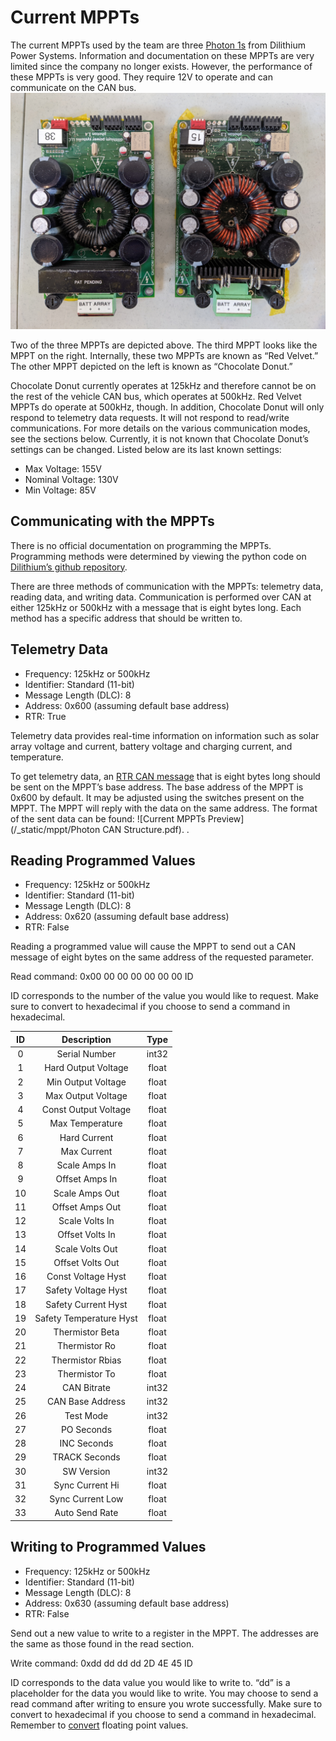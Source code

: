 # Current MPPTs

The current MPPTs used by the team are three [Photon 1s]( https://www.dilithiumpower.com/products/photon-1) from Dilithium Power Systems. Information and documentation on these MPPTs are very limited since the company no longer exists. However, the performance of these MPPTs is very good. They require 12V to operate and can communicate on the CAN bus. ![Current MPPTs Preview](mppts.jpg)

Two of the three MPPTs are depicted above. The third MPPT looks like the MPPT on the right. Internally, these two MPPTs are known as “Red Velvet.” The other MPPT depicted on the left is known as “Chocolate Donut.”

Chocolate Donut currently operates at 125kHz and therefore cannot be on the rest of the vehicle CAN bus, which operates at 500kHz. Red Velvet MPPTs do operate at 500kHz, though. In addition, Chocolate Donut will only respond to telemetry data requests. It will not respond to read/write communications. For more details on the various communication modes, see the sections below. Currently, it is not known that Chocolate Donut’s settings can be changed. Listed below are its last known settings:

* Max Voltage: 155V
* Nominal Voltage: 130V
* Min Voltage: 85V


## Communicating with the MPPTs

There is no official documentation on programming the MPPTs. Programming methods were determined by viewing the python code on [Dilithium’s github repository](https://github.com/dilithiumpower/mppt_config).

There are three methods of communication with the MPPTs: telemetry data, reading data, and writing data. Communication is performed over CAN at either 125kHz or 500kHz with a message that is eight bytes long. Each method has a specific address that should be written to.

## Telemetry Data
   
* Frequency: 125kHz or 500kHz
* Identifier: Standard (11-bit)
* Message Length (DLC): 8
* Address: 0x600 (assuming default base address)
* RTR: True

Telemetry data provides real-time information on information such as solar array voltage and current, battery voltage and charging current, and temperature.

To get telemetry data, an [RTR CAN message](https://copperhilltech.com/blog/controller-area-network-can-bus-remote-frame-and-avoiding-of-usage/) that is eight bytes long should be sent on the MPPT’s base address. The base address of the MPPT is 0x600 by default. It may be adjusted using the switches present on the MPPT. The MPPT will reply with the data on the same address. The format of the sent data can be found: ![Current MPPTs Preview](/_static/mppt/Photon CAN Structure.pdf).
.
## Reading Programmed Values  
* Frequency: 125kHz or 500kHz
* Identifier: Standard (11-bit)
* Message Length (DLC): 8
* Address: 0x620 (assuming default base address)
* RTR: False

Reading a programmed value will cause the MPPT to send out a CAN message of eight bytes on the same address of the requested parameter.

Read command: 0x00 00 00 00 00 00 00 ID

ID corresponds to the number of the value you would like to request. Make sure to convert to hexadecimal if you choose to send a command in hexadecimal.

| ID | Description | Type |
| :----: | :----: | :----: |
| 0 | Serial Number | int32 |
| 1 | Hard Output Voltage | float |
| 2 | Min Output Voltage | float |
| 3 | Max Output Voltage | float |
| 4 | Const Output Voltage | float |
| 5 | Max Temperature | float |
| 6 | Hard Current | float |
| 7 | Max Current | float |
| 8 | Scale Amps In | float |
| 9 | Offset Amps In | float |
| 10 | Scale Amps Out | float |
| 11 | Offset Amps Out | float |
| 12 | Scale Volts In | float |
| 13 | Offset Volts In | float |
| 14 | Scale Volts Out | float |
| 15 | Offset Volts Out | float |
| 16 | Const Voltage Hyst | float |
| 17 | Safety Voltage Hyst | float |
| 18 | Safety Current Hyst | float |
| 19 | Safety Temperature Hyst | float |
| 20 | Thermistor Beta | float |
| 21 | Thermistor Ro | float |
| 22 | Thermistor Rbias | float |
| 23 | Thermistor To | float |
| 24 | CAN Bitrate | int32 |
| 25 | CAN Base Address | int32 |
| 26 | Test Mode | int32 |
| 27 | PO Seconds | float |
| 28 | INC Seconds | float |
| 29 | TRACK Seconds | float |
| 30 | SW Version | int32 |
| 31 | Sync Current Hi | float |
| 32 | Sync Current Low | float |
| 33 | Auto Send Rate | float |

## Writing to Programmed Values
   
* Frequency: 125kHz or 500kHz
* Identifier: Standard (11-bit)
* Message Length (DLC): 8
* Address: 0x630 (assuming default base address)
* RTR: False

Send out a new value to write to a register in the MPPT. The addresses are the same as those found in the read section.

Write command: 0xdd dd dd dd 2D 4E 45 ID

ID corresponds to the data value you would like to write to. “dd” is a placeholder for the data you would like to write. You may choose to send a read command after writing to ensure you wrote successfully. Make sure to convert to hexadecimal if you choose to send a command in hexadecimal. Remember to [convert](https://www.h-schmidt.net/FloatConverter/IEEE754.html) floating point values.
